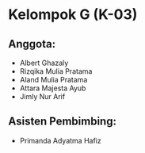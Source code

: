 # Kelompok G (K-03)
## Anggota: 
- Albert Ghazaly
- Rizqika Mulia Pratama
-  Aland Mulia Pratama
-   Attara Majesta Ayub
-   Jimly Nur Arif

## Asisten Pembimbing:
- Primanda Adyatma Hafiz
